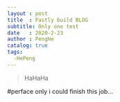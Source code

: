 ```yaml
---
layout : post
title  : Fastly build BLOG
subtitle: Only one test
date   : 2020-2-23
author : PengHe
catalog: true
tags:
  -HePeng
---
```


> HaHaHa

#perface
  only i could finish this job...
